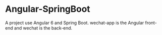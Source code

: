 # Angular-SpringBoot
A project use Angular 6 and Spring Boot.
wechat-app is the Angular front-end and wechat is the back-end.
